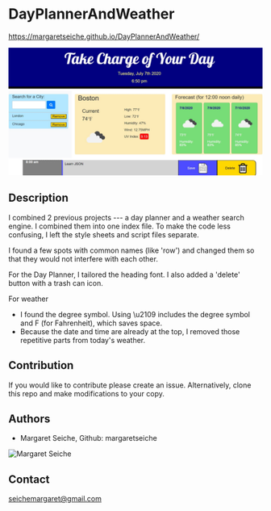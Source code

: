 # DayPlannerAndWeather

https://margaretseiche.github.io/DayPlannerAndWeather/

![tes](/DayPlanner.JPG)

## Description
I combined 2 previous projects --- a day planner and a weather search engine.  I combined them into one index file.  To make the code less confusing, I left the style sheets and script files separate.  

I found a few spots with common names (like 'row') and changed them so that they would not interfere with each other.

For the Day Planner, I tailored the heading font.  I also added a 'delete' button with a trash can icon.

For weather
* I found the degree symbol.  Using \u2109 includes the degree symbol and F (for Fahrenheit), which saves space.
* Because the date and time are already at the top, I removed those repetitive parts from today's weather.

## Contribution

If you would like to contribute please create an issue. Alternatively, clone this repo and make modifications to your copy.

## Authors

* Margaret Seiche, Github: margaretseiche
<img alt="Margaret Seiche" src="https://avatars.githubusercontent.com/margaretseiche?s=200" width="200" height="200">

## Contact
seichemargaret@gmail.com
